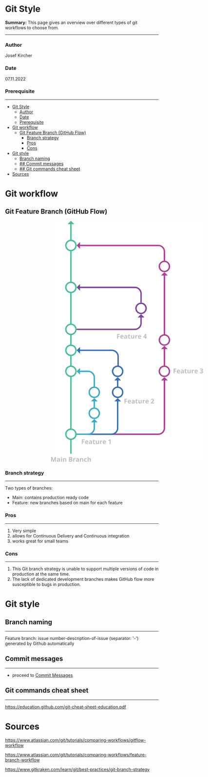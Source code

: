 # Git Style

**Summary:** This page gives an overview over different types of git workflows to choose from.

---

### Author

Josef Kircher

### Date

07.11.2022

### Prerequisite

---

* [Git Style](#git-style)
  * [Author](#author)
  * [Date](#date)
  * [Prerequisite](#prerequisite)
* [Git workflow](#git-workflow)
  * [Git Feature Branch (GitHub Flow)](#git-feature-branch-github-flow)
    * [Branch strategy](#branch-strategy)
    * [Pros](#pros)
    * [Cons](#cons)
* [Git style](#git-style-1)
  * [Branch naming](#branch-naming)
  * [## Commit messages](#-commit-messages)
  * [## Git commands cheat sheet](#-git-commands-cheat-sheet)
* [Sources](#sources)

# Git workflow

## Git Feature Branch (GitHub Flow)

<img src="../assets/git-flow.svg" alt="Git Feature" width="500" style="margin-left:30%"/>

### Branch strategy

---

Two types of branches:

* Main: contains production ready code
* Feature: new branches based on main for each feature

### Pros

---

1. Very simple
2. allows for Continuous Delivery and Continuous integration
3. works great for small teams

### Cons

---

1. This Git branch strategy is unable to support multiple versions of code in production at the same time.
2. The lack of dedicated development branches makes GitHub flow more susceptible to bugs in production.

# Git style

## Branch naming

---
Feature branch: issue number-description-of-issue      (separator: '-') generated by Github automatically

## Commit messages

---
* proceed to [Commit Messages](./03_commit.md)

## Git commands cheat sheet

---
<https://education.github.com/git-cheat-sheet-education.pdf>

# Sources
<https://www.atlassian.com/git/tutorials/comparing-workflows/gitflow-workflow>

<https://www.atlassian.com/git/tutorials/comparing-workflows/feature-branch-workflow>

<https://www.gitkraken.com/learn/git/best-practices/git-branch-strategy>

